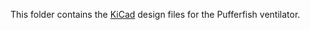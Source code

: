 This folder contains the [KiCad](https://www.google.com/search?client=safari&rls=en&q=kicad&ie=UTF-8&oe=UTF-8) design files for the Pufferfish ventilator.
